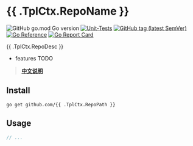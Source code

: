 # {{ .TplCtx.RepoName }}

![GitHub go.mod Go version](https://img.shields.io/github/go-mod/go-version/gookit/goutil?style=flat-square)
[![Unit-Tests](https://github.com/gookit/goutil/actions/workflows/go.yml/badge.svg)](https://github.com/gookit/goutil/actions/workflows/go.yml)
[![GitHub tag (latest SemVer)](https://img.shields.io/github/tag/gookit/goutil)](https://github.com/gookit/goutil)
[![Go Reference](https://pkg.go.dev/badge/github.com/gookit/goutil.svg)](https://pkg.go.dev/github.com/gookit/goutil)
[![Go Report Card](https://goreportcard.com/badge/github.com/gookit/goutil)](https://goreportcard.com/report/github.com/gookit/goutil)

{{ .TplCtx.RepoDesc }}

- features TODO

> **[中文说明](README.zh-CN.md)**

## Install

```shell
go get github.com/{{ .TplCtx.RepoPath }}
```

## Usage

```go
// ...
```

